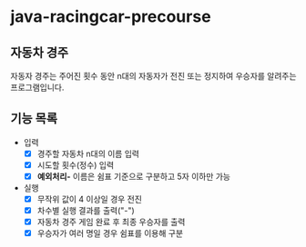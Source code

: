 # java-racingcar-precourse

## 자동차 경주

자동자 경주는 주어진 횟수 동안 n대의 자동자가 전진 또는 정지하여 우승자를 알려주는 프로그램입니다.

## 기능 목록

- 입력
    - [x] 경주할 자동차 n대의 이름 입력
    - [x] 시도할 횟수(정수) 입력
    - [x] **예외처리-** 이름은 쉼표 기준으로 구분하고 5자 이하만 가능
- 실행
    - [x] 무작위 값이 4 이상일 경우 전진
    - [x] 차수별 실행 결과를 출력("-")
    - [x] 자동차 경주 게임 완료 후 최종 우승자를 출력
    - [x] 우승자가 여러 명일 경우 쉼표를 이용해 구분